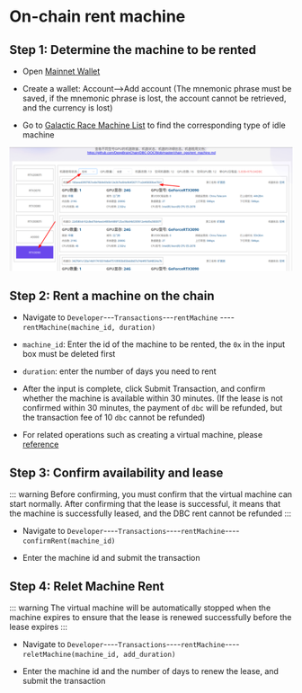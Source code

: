 # On-chain rent machine

## Step 1: Determine the machine to be rented

- Open [Mainnet Wallet](https://www.dbcwallet.io/?rpc=wss://info.dbcwallet.io)

- Create a wallet: Account-->Add account (The mnemonic phrase must be saved, if the mnemonic phrase is lost, the account cannot be retrieved, and the currency is lost)

- Go to [Galactic Race Machine List](https://galaxyrace.deepbrainchain.org/table) to find the corresponding type of idle machine

![find_machine](./assets/rent_machine.assets/find_machine.png)

## Step 2: Rent a machine on the chain

- Navigate to `Developer`---`Transactions`---`rentMachine` ----`rentMachine(machine_id, duration)`

- `machine_id`: Enter the id of the machine to be rented, the `0x` in the input box must be deleted first

- `duration`: enter the number of days you need to rent

- After the input is complete, click Submit Transaction, and confirm whether the machine is available within 30 minutes. (If the lease is not confirmed within 30 minutes, the payment of `dbc` will be refunded, but the transaction fee of 10 `dbc` cannot be refunded)

- For related operations such as creating a virtual machine, please [reference](https://github.com/DeepBrainChain/DBC-DOC/blob/master/creat_macine/create_macine.md)

## Step 3: Confirm availability and lease

::: warning
Before confirming, you must confirm that the virtual machine can start normally. After confirming that the lease is successful, it means that the machine is successfully leased, and the DBC rent cannot be refunded
:::

- Navigate to `Developer`----`Transactions`----`rentMachine`----`confirmRent(machine_id)`

- Enter the machine id and submit the transaction

## Step 4: Relet Machine Rent

::: warning
The virtual machine will be automatically stopped when the machine expires to ensure that the lease is renewed successfully before the lease expires
:::

- Navigate to `Developer`----`Transactions`----`rentMachine`----`reletMachine(machine_id, add_duration)`

- Enter the machine id and the number of days to renew the lease, and submit the transaction
